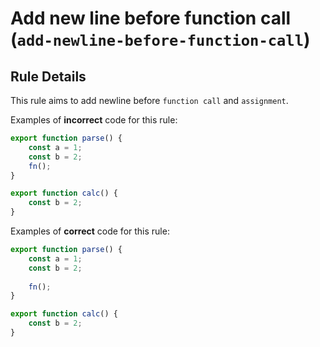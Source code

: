 # Add new line before function call (`add-newline-before-function-call`)

## Rule Details

This rule aims to add newline before `function call` and `assignment`.

Examples of **incorrect** code for this rule:

```js
export function parse() {
    const a = 1;
    const b = 2;
    fn();
}

export function calc() {
    const b = 2;
}
```

Examples of **correct** code for this rule:

```js
export function parse() {
    const a = 1;
    const b = 2;
    
    fn();
}

export function calc() {
    const b = 2;
}
```
